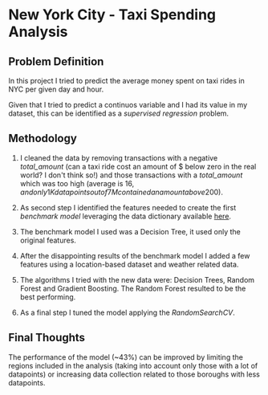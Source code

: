 # New York City - Taxi Spending Analysis

## Problem Definition

In this project I tried to predict the average money spent on taxi rides in NYC per given day and hour.

Given that I tried to predict a continuos variable and I had its value in my dataset, this can be identified as a _supervised regression_ problem.

## Methodology

1. I cleaned the data by removing transactions with a negative _total_amount_ (can a taxi ride cost an amount of $ below zero in the real world? I don't think so!) and those transactions with a _total_amount_ which was too high (average is 16$, and only 1K data points out of 7M contained an amount above 200$).

2. As second step I identified the features needed to create the first _benchmark model_ leveraging the data dictionary available [here](https://www1.nyc.gov/assets/tlc/downloads/pdf/data_dictionary_trip_records_yellow.pdf).

3. The benchmark model I used was a Decision Tree, it used only the original features.

4. After the disappointing results of the benchmark model I added a few features using a location-based dataset and weather related data.

5. The algorithms I tried with the new data were: Decision Trees, Random Forest and Gradient Boosting. The Random Forest resulted to be the best performing.

6. As a final step I tuned the model applying the _RandomSearchCV_.

## Final Thoughts

The performance of the model (~43%) can be improved by limiting the regions included in the analysis (taking into account only those with a lot of datapoints) or increasing data collection related to those boroughs with less datapoints.
